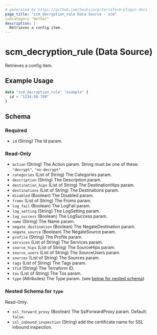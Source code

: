 ```yaml
---
# generated by https://github.com/hashicorp/terraform-plugin-docs
page_title: "scm_decryption_rule Data Source - scm"
subcategory "NetSec"
description: |-
  Retrieves a config item.
---
```


# scm_decryption_rule (Data Source)

Retrieves a config item.

## Example Usage

```terraform
data "scm_decryption_rule" "example" {
  id = "1234-56-789"
}
```

<!-- schema generated by tfplugindocs -->
## Schema

### Required

- `id` (String) The Id param.

### Read-Only

- `action` (String) The Action param. String must be one of these: `"decrypt"`, `"no-decrypt"`.
- `categories` (List of String) The Categories param.
- `description` (String) The Description param.
- `destination_hips` (List of String) The DestinationHips param.
- `destinations` (List of String) The Destinations param.
- `disabled` (Boolean) The Disabled param.
- `froms` (List of String) The Froms param.
- `log_fail` (Boolean) The LogFail param.
- `log_setting` (String) The LogSetting param.
- `log_success` (Boolean) The LogSuccess param.
- `name` (String) The Name param.
- `negate_destination` (Boolean) The NegateDestination param.
- `negate_source` (Boolean) The NegateSource param.
- `profile` (String) The Profile param.
- `services` (List of String) The Services param.
- `source_hips` (List of String) The SourceHips param.
- `source_users` (List of String) The SourceUsers param.
- `sources` (List of String) The Sources param.
- `tags` (List of String) The Tags param.
- `tfid` (String) The Terraform ID.
- `tos` (List of String) The Tos param.
- `type` (Attributes) The Type param. (see [below for nested schema](#nestedatt--type))

<a id="nestedatt--type"></a>
### Nested Schema for `type`

Read-Only:

- `ssl_forward_proxy` (Boolean) The SslForwardProxy param. Default: `false`.
- `ssl_inbound_inspection` (String) add the certificate name for SSL inbound inspection.
